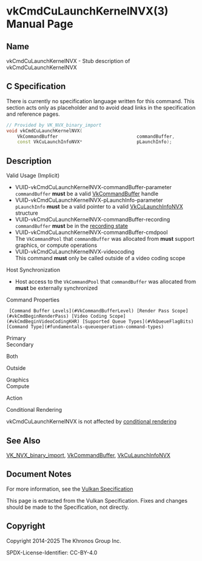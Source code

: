 # vkCmdCuLaunchKernelNVX(3) Manual Page

## Name

vkCmdCuLaunchKernelNVX - Stub description of vkCmdCuLaunchKernelNVX



## [](#_c_specification)C Specification

There is currently no specification language written for this command. This section acts only as placeholder and to avoid dead links in the specification and reference pages.

```c++
// Provided by VK_NVX_binary_import
void vkCmdCuLaunchKernelNVX(
    VkCommandBuffer                             commandBuffer,
    const VkCuLaunchInfoNVX*                    pLaunchInfo);
```

## [](#_description)Description

Valid Usage (Implicit)

- [](#VUID-vkCmdCuLaunchKernelNVX-commandBuffer-parameter)VUID-vkCmdCuLaunchKernelNVX-commandBuffer-parameter  
  `commandBuffer` **must** be a valid [VkCommandBuffer](https://registry.khronos.org/vulkan/specs/latest/man/html/VkCommandBuffer.html) handle
- [](#VUID-vkCmdCuLaunchKernelNVX-pLaunchInfo-parameter)VUID-vkCmdCuLaunchKernelNVX-pLaunchInfo-parameter  
  `pLaunchInfo` **must** be a valid pointer to a valid [VkCuLaunchInfoNVX](https://registry.khronos.org/vulkan/specs/latest/man/html/VkCuLaunchInfoNVX.html) structure
- [](#VUID-vkCmdCuLaunchKernelNVX-commandBuffer-recording)VUID-vkCmdCuLaunchKernelNVX-commandBuffer-recording  
  `commandBuffer` **must** be in the [recording state](#commandbuffers-lifecycle)
- [](#VUID-vkCmdCuLaunchKernelNVX-commandBuffer-cmdpool)VUID-vkCmdCuLaunchKernelNVX-commandBuffer-cmdpool  
  The `VkCommandPool` that `commandBuffer` was allocated from **must** support graphics, or compute operations
- [](#VUID-vkCmdCuLaunchKernelNVX-videocoding)VUID-vkCmdCuLaunchKernelNVX-videocoding  
  This command **must** only be called outside of a video coding scope

Host Synchronization

- Host access to the `VkCommandPool` that `commandBuffer` was allocated from **must** be externally synchronized

Command Properties

     [Command Buffer Levels](#VkCommandBufferLevel) [Render Pass Scope](#vkCmdBeginRenderPass) [Video Coding Scope](#vkCmdBeginVideoCodingKHR) [Supported Queue Types](#VkQueueFlagBits) [Command Type](#fundamentals-queueoperation-command-types)

Primary  
Secondary

Both

Outside

Graphics  
Compute

Action

Conditional Rendering

vkCmdCuLaunchKernelNVX is not affected by [conditional rendering](#drawing-conditional-rendering)

## [](#_see_also)See Also

[VK\_NVX\_binary\_import](https://registry.khronos.org/vulkan/specs/latest/man/html/VK_NVX_binary_import.html), [VkCommandBuffer](https://registry.khronos.org/vulkan/specs/latest/man/html/VkCommandBuffer.html), [VkCuLaunchInfoNVX](https://registry.khronos.org/vulkan/specs/latest/man/html/VkCuLaunchInfoNVX.html)

## [](#_document_notes)Document Notes

For more information, see the [Vulkan Specification](https://registry.khronos.org/vulkan/specs/latest/html/vkspec.html#vkCmdCuLaunchKernelNVX)

This page is extracted from the Vulkan Specification. Fixes and changes should be made to the Specification, not directly.

## [](#_copyright)Copyright

Copyright 2014-2025 The Khronos Group Inc.

SPDX-License-Identifier: CC-BY-4.0